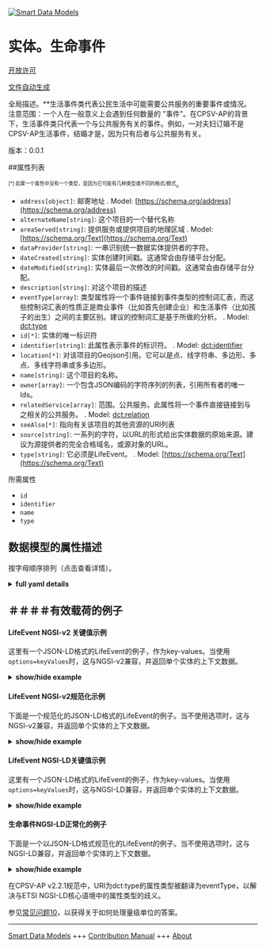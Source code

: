 <!-- 10-Header -->  
[![Smart Data Models](https://smartdatamodels.org/wp-content/uploads/2022/01/SmartDataModels_logo.png "Logo")](https://smartdatamodels.org)  
实体。生命事件  
=======<!-- /10-Header -->  
<!-- 15-License -->  
[开放许可](https://github.com/smart-data-models//dataModel.CPSV-AP/blob/master/LifeEvent/LICENSE.md)  
[文件自动生成](https://docs.google.com/presentation/d/e/2PACX-1vTs-Ng5dIAwkg91oTTUdt8ua7woBXhPnwavZ0FxgR8BsAI_Ek3C5q97Nd94HS8KhP-r_quD4H0fgyt3/pub?start=false&loop=false&delayms=3000#slide=id.gb715ace035_0_60)  
<!-- /15-License -->  
<!-- 20-Description -->  
全局描述。**生活事件类代表公民生活中可能需要公共服务的重要事件或情况。注意范围：一个人在一般意义上会遇到任何数量的 "事件"。在CPSV-AP的背景下，生活事件类只代表一个与公共服务有关的事件。例如，一对夫妇订婚不是CPSV-AP生活事件，结婚才是，因为只有后者与公共服务有关。  
版本：0.0.1  
<!-- /20-Description -->  
<!-- 30-PropertiesList -->  

##属性列表  

<sup><sub>[*] 如果一个属性中没有一个类型，是因为它可能有几种类型或不同的格式/模式</sub></sup>。  
- `address[object]`: 邮寄地址  . Model: [https://schema.org/address](https://schema.org/address)- `alternateName[string]`: 这个项目的一个替代名称  - `areaServed[string]`: 提供服务或提供项目的地理区域  . Model: [https://schema.org/Text](https://schema.org/Text)- `dataProvider[string]`: 一串识别统一数据实体提供者的字符。  - `dateCreated[string]`: 实体创建时间戳。这通常会由存储平台分配。  - `dateModified[string]`: 实体最后一次修改的时间戳。这通常会由存储平台分配。  - `description[string]`: 对这个项目的描述  - `eventType[array]`: 类型属性将一个事件链接到事件类型的控制词汇表，而这些控制词汇表的性质正是商业事件（比如首先创建企业）和生活事件（比如孩子的出生）之间的主要区别。建议的控制词汇是基于所做的分析。  . Model: [dct:type](dct:type)- `id[*]`: 实体的唯一标识符  - `identifier[string]`: 此属性表示事件的标识符。  . Model: [dct:identifier](dct:identifier)- `location[*]`: 对该项目的Geojson引用。它可以是点、线字符串、多边形、多点、多线字符串或多多边形。  - `name[string]`: 这个项目的名称。  - `owner[array]`: 一个包含JSON编码的字符序列的列表，引用所有者的唯一Ids。  - `relatedService[array]`: 范围。公共服务。此属性将一个事件直接链接到与之相关的公共服务。  . Model: [dct:relation](dct:relation)- `seeAlso[*]`: 指向有关该项目的其他资源的URI列表  - `source[string]`: 一系列的字符，以URL的形式给出实体数据的原始来源。建议为源提供者的完全合格域名，或源对象的URL。  - `type[string]`: 它必须是LifeEvent。  . Model: [https://schema.org/Text](https://schema.org/Text)<!-- /30-PropertiesList -->  
<!-- 35-RequiredProperties -->  
所需属性  
- `id`  - `identifier`  - `name`  - `type`  <!-- /35-RequiredProperties -->  
<!-- 40-RequiredProperties -->  
<!-- /40-RequiredProperties -->  
<!-- 50-DataModelHeader -->  
## 数据模型的属性描述  
按字母顺序排列（点击查看详情）。  
<!-- /50-DataModelHeader -->  
<!-- 60-ModelYaml -->  
<details><summary><strong>full yaml details</strong></summary>    
```yaml  
LifeEvent:    
  description: 'The Life Event class represents an important event or situations in a citizen''s life where public services may be required. Note the scope: an individual will encounter any number of ''events'' in the general sense of the word. In the context of the CPSV-AP, the Life Event class only represents an event for which a Public Service is related. For example, a couple becoming engaged is not a CPSV-AP Life Event, getting married is, since only the latter has any relevance to public services.'    
  properties:    
    address:    
      description: 'The mailing address'    
      properties:    
        addressCountry:    
          description: 'Property. The country. For example, Spain. Model:''https://schema.org/addressCountry'''    
          type: string    
        addressLocality:    
          description: 'Property. The locality in which the street address is, and which is in the region. Model:''https://schema.org/addressLocality'''    
          type: string    
        addressRegion:    
          description: 'Property. The region in which the locality is, and which is in the country. Model:''https://schema.org/addressRegion'''    
          type: string    
        postOfficeBoxNumber:    
          description: 'Property. The post office box number for PO box addresses. For example, 03578. Model:''https://schema.org/postOfficeBoxNumber'''    
          type: string    
        postalCode:    
          description: 'Property. The postal code. For example, 24004. Model:''https://schema.org/https://schema.org/postalCode'''    
          type: string    
        streetAddress:    
          description: 'Property. The street address. Model:''https://schema.org/streetAddress'''    
          type: string    
      type: object    
      x-ngsi:    
        model: https://schema.org/address    
        type: Property    
    alternateName:    
      description: 'An alternative name for this item'    
      type: string    
      x-ngsi:    
        type: Property    
    areaServed:    
      description: 'The geographic area where a service or offered item is provided'    
      type: string    
      x-ngsi:    
        model: https://schema.org/Text    
        type: Property    
    dataProvider:    
      description: 'A sequence of characters identifying the provider of the harmonised data entity.'    
      type: string    
      x-ngsi:    
        type: Property    
    dateCreated:    
      description: 'Entity creation timestamp. This will usually be allocated by the storage platform.'    
      format: date-time    
      type: string    
      x-ngsi:    
        type: Property    
    dateModified:    
      description: 'Timestamp of the last modification of the entity. This will usually be allocated by the storage platform.'    
      format: date-time    
      type: string    
      x-ngsi:    
        type: Property    
    description:    
      description: 'A description of this item'    
      type: string    
      x-ngsi:    
        type: Property    
    eventType:    
      description: 'The type property links an Event to a controlled vocabulary of event types and it is the nature of those controlled vocabularies that is the major difference between a business event, such as creating the business in the first place and a life event, such as the birth of a child. The suggested controlled vocabulary was based on an analysis done.'    
      items:    
        enum:    
          - 'Having a child'    
          - 'Becoming a (social) caretaker'    
          - 'Starting education'    
          - 'Looking for a new job'    
          - 'Losing/quitting a job'    
          - 'Looking for a place to live'    
          - 'Changing relationship status'    
          - 'Driving a vehicle'    
          - 'Travelling abroad'    
          - 'Moving to/from the country'    
          - 'Going into military service'    
          - 'Facing an emergency / health problem'    
          - 'Facing a crime'    
          - Retirement    
          - 'Death of a relative'    
        type: string    
      type: array    
      x-ngsi:    
        model: dct:type    
        type: Property    
    id:    
      anyOf: &lifeevent_-_properties_-_owner_-_items_-_anyof    
        - description: 'Property. Identifier format of any NGSI entity'    
          maxLength: 256    
          minLength: 1    
          pattern: ^[\w\-\.\{\}\$\+\*\[\]`|~^@!,:\\]+$    
          type: string    
        - description: 'Property. Identifier format of any NGSI entity'    
          format: uri    
          type: string    
      description: 'Unique identifier of the entity'    
      x-ngsi:    
        type: Property    
    identifier:    
      description: 'This property represents an Identifier for the Event.'    
      type: string    
      x-ngsi:    
        model: dct:identifier    
        type: Property    
    location:    
      description: 'Geojson reference to the item. It can be Point, LineString, Polygon, MultiPoint, MultiLineString or MultiPolygon'    
      oneOf:    
        - description: 'Geoproperty. Geojson reference to the item. Point'    
          properties:    
            bbox:    
              items:    
                type: number    
              minItems: 4    
              type: array    
            coordinates:    
              items:    
                type: number    
              minItems: 2    
              type: array    
            type:    
              enum:    
                - Point    
              type: string    
          required:    
            - type    
            - coordinates    
          title: 'GeoJSON Point'    
          type: object    
        - description: 'Geoproperty. Geojson reference to the item. LineString'    
          properties:    
            bbox:    
              items:    
                type: number    
              minItems: 4    
              type: array    
            coordinates:    
              items:    
                items:    
                  type: number    
                minItems: 2    
                type: array    
              minItems: 2    
              type: array    
            type:    
              enum:    
                - LineString    
              type: string    
          required:    
            - type    
            - coordinates    
          title: 'GeoJSON LineString'    
          type: object    
        - description: 'Geoproperty. Geojson reference to the item. Polygon'    
          properties:    
            bbox:    
              items:    
                type: number    
              minItems: 4    
              type: array    
            coordinates:    
              items:    
                items:    
                  items:    
                    type: number    
                  minItems: 2    
                  type: array    
                minItems: 4    
                type: array    
              type: array    
            type:    
              enum:    
                - Polygon    
              type: string    
          required:    
            - type    
            - coordinates    
          title: 'GeoJSON Polygon'    
          type: object    
        - description: 'Geoproperty. Geojson reference to the item. MultiPoint'    
          properties:    
            bbox:    
              items:    
                type: number    
              minItems: 4    
              type: array    
            coordinates:    
              items:    
                items:    
                  type: number    
                minItems: 2    
                type: array    
              type: array    
            type:    
              enum:    
                - MultiPoint    
              type: string    
          required:    
            - type    
            - coordinates    
          title: 'GeoJSON MultiPoint'    
          type: object    
        - description: 'Geoproperty. Geojson reference to the item. MultiLineString'    
          properties:    
            bbox:    
              items:    
                type: number    
              minItems: 4    
              type: array    
            coordinates:    
              items:    
                items:    
                  items:    
                    type: number    
                  minItems: 2    
                  type: array    
                minItems: 2    
                type: array    
              type: array    
            type:    
              enum:    
                - MultiLineString    
              type: string    
          required:    
            - type    
            - coordinates    
          title: 'GeoJSON MultiLineString'    
          type: object    
        - description: 'Geoproperty. Geojson reference to the item. MultiLineString'    
          properties:    
            bbox:    
              items:    
                type: number    
              minItems: 4    
              type: array    
            coordinates:    
              items:    
                items:    
                  items:    
                    items:    
                      type: number    
                    minItems: 2    
                    type: array    
                  minItems: 4    
                  type: array    
                type: array    
              type: array    
            type:    
              enum:    
                - MultiPolygon    
              type: string    
          required:    
            - type    
            - coordinates    
          title: 'GeoJSON MultiPolygon'    
          type: object    
      x-ngsi:    
        type: Geoproperty    
    name:    
      description: 'The name of this item.'    
      type: string    
      x-ngsi:    
        type: Property    
    owner:    
      description: 'A List containing a JSON encoded sequence of characters referencing the unique Ids of the owner(s)'    
      items:    
        anyOf: *lifeevent_-_properties_-_owner_-_items_-_anyof    
        description: 'Property. Unique identifier of the entity'    
      type: array    
      x-ngsi:    
        type: Property    
    relatedService:    
      description: 'Range: PublicService. This property links an event directly to a public service that is related to it.'    
      items:    
        anyOf:    
          - description: 'Property. Array of identifiers format of any NGSI entity.'    
            maxLength: 256    
            minLength: 1    
            pattern: ^[\w\-\.\{\}\$\+\*\[\]`|~^@!,:\\]+$    
            type: string    
          - description: 'Property. Array of URIs format of any NGSI entity.'    
            format: uri    
            type: string    
      type: array    
      x-ngsi:    
        model: dct:relation    
        type: Relationship    
    seeAlso:    
      description: 'list of uri pointing to additional resources about the item'    
      oneOf:    
        - items:    
            format: uri    
            type: string    
          minItems: 1    
          type: array    
        - format: uri    
          type: string    
      x-ngsi:    
        type: Property    
    source:    
      description: 'A sequence of characters giving the original source of the entity data as a URL. Recommended to be the fully qualified domain name of the source provider, or the URL to the source object.'    
      type: string    
      x-ngsi:    
        type: Property    
    type:    
      description: 'It has to be LifeEvent.'    
      enum:    
        - LifeEvent    
      type: string    
      x-ngsi:    
        model: https://schema.org/Text    
        type: Property    
  required:    
    - id    
    - type    
    - identifier    
    - name    
  type: object    
  x-derived-from: ""    
  x-disclaimer: 'Redistribution and use in source and binary forms, with or without modification, are permitted  provided that the license conditions are met. Copyleft (c) 2021 Contributors to Smart Data Models Program'    
  x-license-url: https://github.com/smart-data-models/dataModel.CPSV-AP/blob/master/LifeEvent/LICENSE.md    
  x-model-schema: https://smart-data-models.github.io/dataModel.CPSV-AP/LifeEvent/schema.json    
  x-model-tags: CEFAT4CITIES    
  x-version: 0.0.1    
```  
</details>    
<!-- /60-ModelYaml -->  
<!-- 70-MiddleNotes -->  
<!-- /70-MiddleNotes -->  
<!-- 80-Examples -->  
## ＃＃＃＃有效载荷的例子  
#### LifeEvent NGSI-v2 关键值示例  
这里有一个JSON-LD格式的LifeEvent的例子，作为key-values。当使用`options=keyValues`时，这与NGSI-v2兼容，并返回单个实体的上下文数据。  
<details><summary><strong>show/hide example</strong></summary>    
```json  
{  
  "id": "urn:ngsi-ld:CPSV-AP:LifeEvent:4157c56b-754b-4f92-b4b1-0256b9a472a2",  
  "type": "LifeEvent",  
  "identifier": "http://cefat4cities.crosslang.com/content/LifeEvent0e1037aafacc4fc39ee14d3c4391cc78",  
  "name": "Life Event in the city",  
  "eventType": [  
    "Starting education"  
  ],  
  "description": "This life event groups any public service related to education, for example pre-school education, elementary school, higher education and university…",  
  "relatedService": [  
    "urn:ngsi-ld:CPSV-AP:PublicService:8566f45a-8b9e-46d5-8371-81c6dd0ddad5",  
    "urn:ngsi-ld:CPSV-AP:PublicService:8566f45a-5a3e-2d9a-8371-81c6ad0ddad5"  
  ]  
}  
```  
</details>  
#### LifeEvent NGSI-v2规范化示例  
下面是一个规范化的JSON-LD格式的LifeEvent的例子。当不使用选项时，这与NGSI-v2兼容，并返回单个实体的上下文数据。  
<details><summary><strong>show/hide example</strong></summary>    
```json  
{  
  "id": "urn:ngsi-ld:CPSV-AP:LifeEvent:4157c56b-754b-4f92-b4b1-0256b9a472a2",  
  "type": "LifeEvent",  
  "identifier": {  
    "type": "Text",  
    "value": "http://cefat4cities.crosslang.com/content/LifeEvent0e1037aafacc4fc39ee14d3c4391cc78"  
  },  
  "name": {  
    "type": "Text",  
    "value": "Life Event in the city"  
  },  
  "eventType": {  
    "type": "array",  
    "value": [  
      "Starting education"  
    ]  
  },  
  "description": {  
    "type": "Text",  
    "value": "This life event groups any public service related to education, for example pre-school education, elementary school, higher education and university…"  
  },  
  "relatedService": {  
    "type": "array",  
    "value": [  
      "urn:ngsi-ld:CPSV-AP:PublicService:8566f45a-8b9e-46d5-8371-81c6dd0ddad5",  
      "urn:ngsi-ld:CPSV-AP:PublicService:8566f45a-5a3e-2d9a-8371-81c6ad0ddad5"  
    ]  
  }  
}  
```  
</details>  
#### LifeEvent NGSI-LD关键值示例  
这里有一个JSON-LD格式的LifeEvent的例子，作为key-values。当使用`options=keyValues`时，这与NGSI-LD兼容，并返回单个实体的上下文数据。  
<details><summary><strong>show/hide example</strong></summary>    
```json  
{  
    "id": "urn:ngsi-ld:CPSV-AP:LifeEvent:4157c56b-754b-4f92-b4b1-0256b9a472a2",  
    "type": "LifeEvent",  
    "identifier": "http://cefat4cities.crosslang.com/content/LifeEvent0e1037aafacc4fc39ee14d3c4391cc78",  
    "name": "Life Event in the city",  
    "eventType": [  
        "Starting education"  
    ],  
    "description": "This life event groups any public service related to education, for example pre-school education, elementary school, higher education and university\u2026",  
    "relatedService": [  
        "urn:ngsi-ld:CPSV-AP:PublicService:8566f45a-8b9e-46d5-8371-81c6dd0ddad5",  
        "urn:ngsi-ld:CPSV-AP:PublicService:8566f45a-5a3e-2d9a-8371-81c6ad0ddad5"  
    ],  
    "@context": [  
        "https://smart-data-models.github.io/dataModel.CPSV-AP/context.jsonld",  
        "https://raw.githubusercontent.com/smart-data-models/dataModel.CPSV-AP/master/context.jsonld"  
    ]  
}  
```  
</details>  
#### 生命事件NGSI-LD正常化的例子  
下面是一个以JSON-LD格式规范化的LifeEvent的例子。当不使用选项时，这与NGSI-LD兼容，并返回单个实体的上下文数据。  
<details><summary><strong>show/hide example</strong></summary>    
```json  
{  
    "id": "urn:ngsi-ld:CPSV-AP:LifeEvent:4157c56b-754b-4f92-b4b1-0256b9a472a2",  
    "type": "LifeEvent",  
    "identifier": {  
        "type": "Property",  
        "value": "http://cefat4cities.crosslang.com/content/LifeEvent0e1037aafacc4fc39ee14d3c4391cc78"  
    },  
    "name": {  
        "type": "Property",  
        "value": "Life Event in the city"  
    },  
    "eventType": {  
        "type": "Property",  
        "value": [  
            "Starting education"  
        ]  
    },  
    "description": {  
        "type": "Property",  
        "value": "This life event groups any public service related to education, for example pre-school education, elementary school, higher education and university\u2026"  
    },  
    "relatedService": {  
        "type": "Property",  
        "value": [  
            "urn:ngsi-ld:CPSV-AP:PublicService:8566f45a-8b9e-46d5-8371-81c6dd0ddad5",  
            "urn:ngsi-ld:CPSV-AP:PublicService:8566f45a-5a3e-2d9a-8371-81c6ad0ddad5"  
        ]  
    },  
    "@context": [  
        "https://smart-data-models.github.io/dataModel.CPSV-AP/context.jsonld",  
        "https://raw.githubusercontent.com/smart-data-models/dataModel.CPSV-AP/master/context.jsonld"  
    ]  
}  
```  
</details><!-- /80-Examples -->  
<!-- 90-FooterNotes -->  
在CPSV-AP v2.2.1规范中，URI为dct:type的属性类型被翻译为eventType，以解决与ETSI NGSI-LD核心语境中的属性类型的歧义。  
<!-- /90-FooterNotes -->  
<!-- 95-Units -->  
参见[常见问题10](https://smartdatamodels.org/index.php/faqs/)，以获得关于如何处理量级单位的答案。  
<!-- /95-Units -->  
<!-- 97-LastFooter -->  
---  
[Smart Data Models](https://smartdatamodels.org) +++ [Contribution Manual](https://bit.ly/contribution_manual) +++ [About](https://bit.ly/Introduction_SDM)<!-- /97-LastFooter -->  

